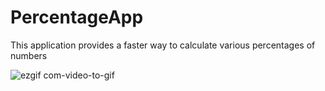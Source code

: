 # PercentageApp
This application provides a faster way to calculate various percentages of numbers

![ezgif com-video-to-gif](https://user-images.githubusercontent.com/38994167/87984959-bc574400-cad2-11ea-8164-c9d582cd8a60.gif)
